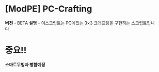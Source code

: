 # [ModPE] PC-Crafting

**버전** - BETA
**설명** - 이스크립트는 PC에있는 3×3 크래프팅을 구현하는 스크립트입니다

# 중요!!
**스마트무빙과 병합예정**
